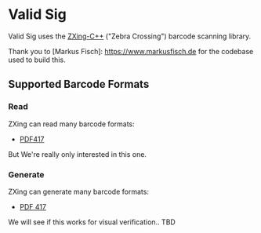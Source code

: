 # Valid Sig

Valid Sig uses the [ZXing-C++][zxing_cpp] ("Zebra Crossing") barcode
scanning library.

Thank you to [Markus Fisch]: https://www.markusfisch.de for the codebase used to build this. 

## Supported Barcode Formats

### Read

ZXing can read many barcode formats:

* [PDF417][pdf417]

But We're really only interested in this one. 

### Generate

ZXing can generate many barcode formats:

* [PDF 417][pdf417]

We will see if this works for visual verification.. TBD


[zxing_cpp]: https://github.com/zxing-cpp/zxing-cpp
[kotlin]: http://kotlinlang.org/
[pdf417]: https://en.wikipedia.org/wiki/PDF417
[ValidSig]: https://github.com/markusfisch/ValidSig